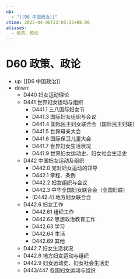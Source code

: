 ```yaml
---
up:
  - "[[D6 中国政治]]"
ctime: 2025-04-06T22:05:26+08:00
aliases:
  - 政策、政论
---
```


# D60 政策、政论

- up: [[D6 中国政治]]
- down:	
	- D440 妇女运动理论
	- D441 世界妇女运动与组织
		- D441.1 三八国际妇女节
		- D441.3 国际妇女组织与会议
		- D441.4 国际民主妇女联合会（国际民主妇联）
		- D441.5 世界母亲大会
		- D441.6 国际保卫儿童大会
		- D441.7 世界妇女生活状况
		- D441.9 世界妇女运动史、妇女社会生活史
	- D442 中国妇女运动及组织
		- D442.0 党对妇女运动的领导
		- D442.1 章程、条例
		- D442.2 妇女组织与会议
		- D442.3 中华全国妇女联合会（全国妇联）
		- [D442.4] 地方妇女联合会
	- D442.6 妇女工作
		- D442.61 组织工作
		- D442.62 思想政治教育工作
		- D442.63 学习
		- D442.64 生活
		- D442.69 其他
	- D442.7 妇女生活状况
	- D442.8 地方妇女运动与组织
	- D442.9 妇女运动史、妇女社会生活史
	- D443/447 各国妇女运动与组织
	
